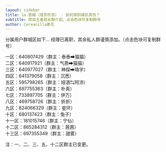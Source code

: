 ```yaml
---
layout: sidebar
title: 1a.答疑（成员栏目） - 如何辨别城区真伪？
subtitle: 转自王者班长群介绍，点击色块可复制群号
author: Cereanilla麦花
---
```


分属用户群城区如下…
经理已离职，<span class="pink">其余私人群谨慎添加</span>。（点击色块可复制群号）

一区：<span class="skyblue copy-btn">640807429</span>（群主：泰泰➡猫猫）<br>
二区：<span class="aquamarine copy-btn">640917921</span>（群主：气质➡猫猫）<br>
三区：<span class="skyblue copy-btn">640977027</span>（群主：神探➡晴宇）<br>
四区：<span class="aquamarine copy-btn">641379058</span>（群主：沉悉）<br>
五区：<span class="skyblue copy-btn">595798265</span>（群主：娅酒⇆阿沛）<br>
六区：<span class="aquamarine copy-btn">697755363</span>（群主：朴真）<br>
七区：<span class="skyblue copy-btn">733897705</span>（群主：伊万）<br>
八区：<span class="aquamarine copy-btn">469758726</span>（群主：折折）<br>
九区：<span class="skyblue copy-btn">824066329</span>（群主：星环）<br>
十区：<span class="aquamarine copy-btn">680137423</span>（群主：兔子）<br>
十一区：<span class="skyblue copy-btn">181015746</span>（群主：宁仙）<br>
十二区：<span class="aquamarine copy-btn">865284312</span>（群主：茜茜）<br>
十三区：<span class="skyblue copy-btn">697355349</span>（群主：甜雾）<br>

注：一、二、三、五、十二区群主已变更。